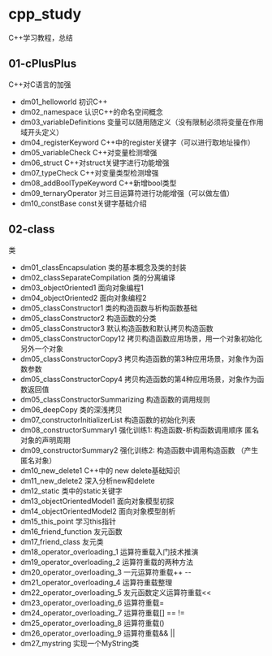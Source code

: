 # cpp_study
C++学习教程，总结

## 01-cPlusPlus

C++对C语言的加强

- dm01_helloworld 初识C++
- dm02_namespace 认识C++的命名空间概念
- dm03_variableDefinitions 变量可以随用随定义（没有限制必须将变量在作用域开头定义）
- dm04_registerKeyword C++中的register关键字（可以进行取地址操作）
- dm05_variableCheck C++对变量检测增强
- dm06_struct C++对struct关键字进行功能增强
- dm07_typeCheck C++对变量类型检测增强
- dm08_addBoolTypeKeyword C++新增bool类型
- dm09_ternaryOperator 对三目运算符进行功能增强（可以做左值）
- dm10_constBase const关键字基础介绍

## 02-class

类

- dm01_classEncapsulation 类的基本概念及类的封装
- dm02_classSeparateCompilation 类的分离编译
- dm03_objectOriented1 面向对象编程1
- dm04_objectOriented2 面向对象编程2
- dm05_classConstructor1 类的构造函数与析构函数基础
- dm05_classConstructor2 构造函数的分类
- dm05_classConstructor3 默认构造函数和默认拷贝构造函数
- dm05_classConstructorCopy12 拷贝构造函数应用场景，用一个对象初始化另外一个对象
- dm05_classConstructorCopy3 拷贝构造函数的第3种应用场景，对象作为函数参数
- dm05_classConstructorCopy4 拷贝构造函数的第4种应用场景，对象作为函数返回值
- dm05_classConstructorSummarizing 构造函数的调用规则
- dm06_deepCopy 类的深浅拷贝
- dm07_constructorInitializerList 构造函数的初始化列表
- dm08_constructorSummary1 强化训练1: 构造函数-析构函数调用顺序 匿名对象的声明周期
- dm09_constructorSummary2 强化训练2: 构造函数中调用构造函数 （产生匿名对象）
- dm10_new_delete1 C++中的 new delete基础知识
- dm11_new_delete2 深入分析new和delete
- dm12_static 类中的static关键字
- dm13_objectOrientedModel1 面向对象模型初探
- dm14_objectOrientedModel2 面向对象模型剖析
- dm15_this_point 学习this指针
- dm16_friend_function 友元函数
- dm17_friend_class 友元类
- dm18_operator_overloading_1 运算符重载入门技术推演
- dm19_operator_overloading_2 运算符重载的两种方法
- dm20_operator_overloading_3 一元运算符重载++ --
- dm21_operator_overloading_4 运算符重载整理
- dm22_operator_overloading_5 友元函数定义运算符重载<<
- dm23_operator_overloading_6 运算符重载=
- dm24_operator_overloading_7 运算符重载[] == !=
- dm25_operator_overloading_8 运算符重载()
- dm26_operator_overloading_9 运算符重载&& ||
- dm27_mystring 实现一个MyString类
